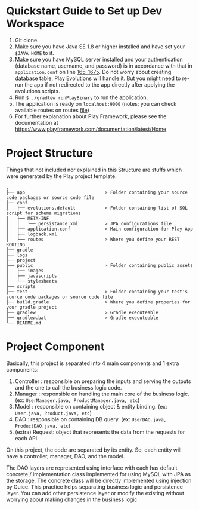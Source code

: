 # Quickstart Guide to Set up Dev Workspace
1. Git clone.
2. Make sure you have Java SE 1.8 or higher installed and have set your `$JAVA_HOME` to it.
3. Make sure you have MySQL server installed and your authentication (database name, username, 
and password) is in accordance with that in `application.conf` on line [165-1675](/conf/application.conf#L60-62). 
Do not worry about creating database table, Play Evolutions will handle it. But you might need to re-run the app 
if not redirected to the app directly after applying the evolutions scripts.
4. Run `$ ./gradlew runPlayBinary` to run the application.
5. The application is ready on `localhost:9000` (notes: you can check available routes on routes [file](/conf/routes)) 
6. For further explanation about Play Framework, please see the documentation at https://www.playframework.com/documentation/latest/Home

# Project Structure 

Things that not included nor explained in this Structure are stuffs which were generated by the Play project template.
```
.
├── app                              > Folder containing your source code packages or source code file
├── conf
│   ├── evolutions.default           > Folder containing list of SQL script for schema migrations
│   ├── META-INF
│   │   └── persistance.xml          > JPA configurations file
│   ├── application.conf             > Main configuration for Play App
│   ├── logback.xml
│   └── routes                       > Where you define your REST ROUTING
├── gradle
├── logs
├── project
├── public                           > Folder containing public assets
│   ├── images
│   ├── javascripts
│   └── stylesheets
├── scripts
├── test                             > Folder containing your test's source code packages or source code file
├── build.gradle                     > Where you define properies for your gradle project
├── gradlew                          > Gradle executeable
├── gradlew.bat                      > Gradle executeable
└── README.md 

```

# Project Component

Basically, this project is separated into 4 main components and 1 extra components: 
1. Controller : responsible on preparing the inputs and serving the outputs and the one to call the business logic code.
2. Manager : responsible on handling the main core of the business logic. (ex: `UserManager.java, ProductManager.java, etc`)
3. Model : responsible on containing object & entity binding. (ex: `User.java, Product.java, etc`)
4. DAO : responsible on containing DB query. (ex: `UserDAO.java, ProductDAO.java, etc`)
5. (extra) Request: object that represents the data from the requests for each API.

On this project, the code are separated by its entity. So, each entity will have a controller, manager, DAO, and the model.

The DAO layers are represented using interface with each has default concrete / implementation class implemented for using MySQL with JPA as the storage.
The concrete class will be directly implemented using injection by Guice. This practice helps separating business logic and persistence layer. 
You can add other persistence layer or modify the existing without worrying about making changes in the business logic

